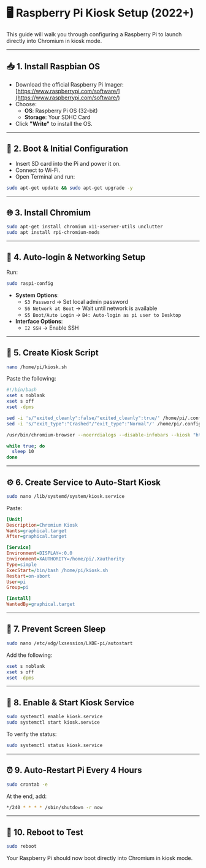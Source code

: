 
# 🖥️ Raspberry Pi Kiosk Setup (2022+)

This guide will walk you through configuring a Raspberry Pi to launch directly into Chromium in kiosk mode.

---

## 📥 1. Install Raspbian OS

- Download the official Raspberry Pi Imager: [https://www.raspberrypi.com/software/](https://www.raspberrypi.com/software/)
- Choose:
  - **OS**: Raspberry Pi OS (32-bit)
  - **Storage**: Your SDHC Card
- Click **"Write"** to install the OS.

---

## 🔌 2. Boot & Initial Configuration

- Insert SD card into the Pi and power it on.
- Connect to Wi-Fi.
- Open Terminal and run:

```bash
sudo apt-get update && sudo apt-get upgrade -y
```

---

## 🌐 3. Install Chromium

```bash
sudo apt-get install chromium x11-xserver-utils unclutter
sudo apt install rpi-chromium-mods
```

---

## 🔐 4. Auto-login & Networking Setup

Run:

```bash
sudo raspi-config
```

- **System Options**:
  - `S3 Password` → Set local admin password
  - `S6 Network at Boot` → Wait until network is available
  - `S5 Boot/Auto Login` → `B4: Auto-login as pi user to Desktop`
- **Interface Options**:
  - `I2 SSH` → Enable SSH

---

## 📜 5. Create Kiosk Script

```bash
nano /home/pi/kiosk.sh
```

Paste the following:

```bash
#!/bin/bash
xset s noblank
xset s off
xset -dpms

sed -i 's/"exited_cleanly":false/"exited_cleanly":true/' /home/pi/.config/chromium/Default/Preferences
sed -i 's/"exit_type":"Crashed"/"exit_type":"Normal"/' /home/pi/.config/chromium/Default/Preferences

/usr/bin/chromium-browser --noerrdialogs --disable-infobars --kiosk "https://bit.ly/"

while true; do
  sleep 10
done
```

---

## ⚙️ 6. Create Service to Auto-Start Kiosk

```bash
sudo nano /lib/systemd/system/kiosk.service
```

Paste:

```ini
[Unit]
Description=Chromium Kiosk
Wants=graphical.target
After=graphical.target

[Service]
Environment=DISPLAY=:0.0
Environment=XAUTHORITY=/home/pi/.Xauthority
Type=simple
ExecStart=/bin/bash /home/pi/kiosk.sh
Restart=on-abort
User=pi
Group=pi

[Install]
WantedBy=graphical.target
```

---

## 🛑 7. Prevent Screen Sleep

```bash
sudo nano /etc/xdg/lxsession/LXDE-pi/autostart
```

Add the following:

```bash
xset s noblank
xset s off
xset -dpms
```

---

## 🔁 8. Enable & Start Kiosk Service

```bash
sudo systemctl enable kiosk.service
sudo systemctl start kiosk.service
```

To verify the status:

```bash
sudo systemctl status kiosk.service
```

---

## ⏰ 9. Auto-Restart Pi Every 4 Hours

```bash
sudo crontab -e
```

At the end, add:

```bash
*/240 * * * * /sbin/shutdown -r now
```

---

## 🔄 10. Reboot to Test

```bash
sudo reboot
```

Your Raspberry Pi should now boot directly into Chromium in kiosk mode.
